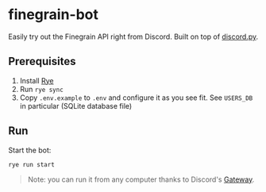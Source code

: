 # finegrain-bot

Easily try out the Finegrain API right from Discord. Built on top of [discord.py](https://github.com/Rapptz/discord.py).

## Prerequisites

1. Install [Rye](https://rye.astral.sh/)
2. Run `rye sync`
3. Copy `.env.example` to `.env` and configure it as you see fit. See `USERS_DB` in particular (SQLite database file)

## Run

Start the bot:

    rye run start

> Note: you can run it from any computer thanks to Discord's [Gateway](https://discord.com/developers/docs/topics/gateway).
